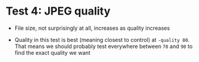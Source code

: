 # Test 4: JPEG quality

* File size, not surprisingly at all, increases as quality increases

* Quality in this test is best (meaning closest to control) at `-quality 80`. That means we should probably test everywhere between `70` and `90` to find the exact quality we want